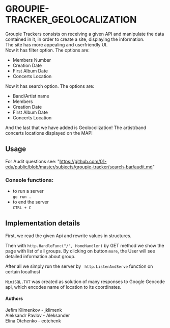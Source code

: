 # GROUPIE-TRACKER_GEOLOCALIZATION

Groupie Trackers consists on receiving a given API and manipulate the data contained in it, in order to create a site, displaying the information.  
The site has more appealing and userfriendly UI.  
Now it has filter option. The options are: 
- Members Number
- Creation Date
- First Album Date
- Concerts Location

Now it has search option. The options are: 
- Band/Artist name
- Members 
- Creation Date
- First Album Date
- Concerts Location

And the last that we have added is Geolocolization! 
The artist/band concerts locations displayed on the MAP!

## Usage

For Audit questions see: "https://github.com/01-edu/public/blob/master/subjects/groupie-tracker/search-bar/audit.md"  
### Console functions:

* to run a server  
`go run . `
* to end the server  
`CTRL + C`

## Implementation details  

First, we read the given Api and rewrite values in structures. 

Then with `http.HandleFunc("/", HomeHandler)` by GET method we show the page with list of all groups. By clicking on button `more`, the User will see detailed information about group.

After all we simply run the server by ` http.ListenAndServe` function on certain localhost

`MiniSQL.TXT` was created as solution of many responses to Google Geocode api, which encodes name of location to its coordinates.  

#### Authors

Jefim Klimenkov - jklimenk  
Aleksandr Pavlov - Aleksander  
Elina Otchenko - eotchenk
